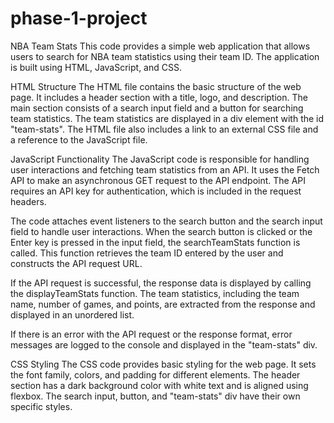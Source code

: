 # phase-1-project
NBA Team Stats
This code provides a simple web application that allows users to search for NBA team statistics using their team ID. The application is built using HTML, JavaScript, and CSS.

HTML Structure
The HTML file contains the basic structure of the web page. It includes a header section with a title, logo, and description. The main section consists of a search input field and a button for searching team statistics. The team statistics are displayed in a div element with the id "team-stats". The HTML file also includes a link to an external CSS file and a reference to the JavaScript file.

JavaScript Functionality
The JavaScript code is responsible for handling user interactions and fetching team statistics from an API. It uses the Fetch API to make an asynchronous GET request to the API endpoint. The API requires an API key for authentication, which is included in the request headers.

The code attaches event listeners to the search button and the search input field to handle user interactions. When the search button is clicked or the Enter key is pressed in the input field, the searchTeamStats function is called. This function retrieves the team ID entered by the user and constructs the API request URL.

If the API request is successful, the response data is displayed by calling the displayTeamStats function. The team statistics, including the team name, number of games, and points, are extracted from the response and displayed in an unordered list.

If there is an error with the API request or the response format, error messages are logged to the console and displayed in the "team-stats" div.

CSS Styling
The CSS code provides basic styling for the web page. It sets the font family, colors, and padding for different elements. The header section has a dark background color with white text and is aligned using flexbox. The search input, button, and "team-stats" div have their own specific styles.
